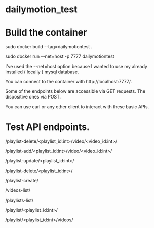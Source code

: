 # dailymotion_test


# Build the container

sudo docker build --tag=dailymotiontest .

sudo docker run --net=host -p 7777 dailymotiontest

I've used the --net=host option because I wanted to use my already installed ( locally ) mysql database.

You can connect to the container with http://localhost:7777/.

Some of the endpoints below are accessible via GET requests. The dispositive ones via POST.

You can use curl or any other client to interact with these basic APIs.


# Test API endpoints.

/playlist-delete/<playlist_id:int>/video/<video_id:int>/

/playlist-add/<playlist_id:int>/video/<video_id:int>/

/playlist-update/<playlist_id:int>/

/playlist-delete/<playlist_id:int>/

/playlist-create/

/videos-list/

/playlists-list/

/playlist/<playlist_id:int>/

/playlist/<playlist_id:int>/videos/



